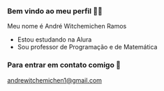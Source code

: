 ### Bem vindo ao meu perfil 👨‍🏫

Meu nome é André Witchemichen Ramos

- Estou estudando na Alura
- Sou professor de Programação e de Matemática

###  Para entrar em contato comigo 📧
andrewitchemichen1@gmail.com

